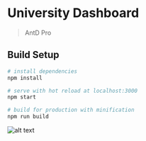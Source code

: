 # University Dashboard

> AntD Pro 

## Build Setup

``` bash
# install dependencies
npm install

# serve with hot reload at localhost:3000
npm start

# build for production with minification
npm run build
``` 
![alt text](https://i.ibb.co/mzSFLD0/Capture.png) 
